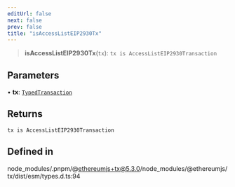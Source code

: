 ```yaml
---
editUrl: false
next: false
prev: false
title: "isAccessListEIP2930Tx"
---
```


> **isAccessListEIP2930Tx**(`tx`): `tx is AccessListEIP2930Transaction`

## Parameters

• **tx**: [`TypedTransaction`](/reference/tevm/tx/type-aliases/typedtransaction/)

## Returns

`tx is AccessListEIP2930Transaction`

## Defined in

node\_modules/.pnpm/@ethereumjs+tx@5.3.0/node\_modules/@ethereumjs/tx/dist/esm/types.d.ts:94
